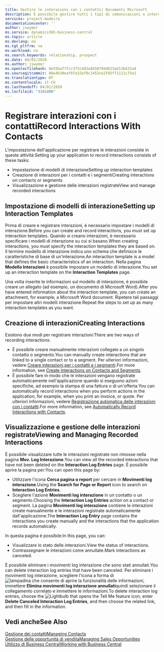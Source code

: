 ```yaml
---
title: Gestire le interazioni con i contatti| Documenti Microsoft
description: È possibile gestire tutti i tipi di comunicazioni o interazioni che intercorrono tra la società e i contatti, ad esempio comunicazioni via lettera, fax, e-mail, telefono, riunioni e così via.
services: project-madeira
documentationcenter: ''
author: jswymer
ms.service: dynamics365-business-central
ms.topic: article
ms.devlang: na
ms.tgt_pltfrm: na
ms.workload: na
ms.search.keywords: relationship, prospect
ms.date: 04/01/2020
ms.author: jswymer
ms.openlocfilehash: 8e55baf7fcc375c492a4b50794d823ad13b432a4
ms.sourcegitcommit: 88e4b30eaf6fa32af0c1452ce2f85ff1111c75e2
ms.translationtype: HT
ms.contentlocale: it-CH
ms.lasthandoff: 04/01/2020
ms.locfileid: "3181406"
---
```

# <a name="record-interactions-with-contacts"></a><span data-ttu-id="8a7db-103">Registrare interazioni con i contatti</span><span class="sxs-lookup"><span data-stu-id="8a7db-103">Record Interactions With Contacts</span></span>
<span data-ttu-id="8a7db-104">L'impostazione dell'applicazione per registrare le interazioni consiste in queste attività:</span><span class="sxs-lookup"><span data-stu-id="8a7db-104">Setting up your application to record interactions consists of these tasks:</span></span>

* <span data-ttu-id="8a7db-105">Impostazione di modelli di interazione</span><span class="sxs-lookup"><span data-stu-id="8a7db-105">Setting up interaction templates</span></span>  
* <span data-ttu-id="8a7db-106">Creazione di interazioni per i contatti e i segmenti</span><span class="sxs-lookup"><span data-stu-id="8a7db-106">Creating interactions on contacts or segments</span></span>  
* <span data-ttu-id="8a7db-107">Visualizzazione e gestione delle interazioni registrate</span><span class="sxs-lookup"><span data-stu-id="8a7db-107">View and manage recorded interactions</span></span>  

##  <a name="setting-up-interaction-templates"></a><span data-ttu-id="8a7db-108">Impostazione di modelli di interazione</span><span class="sxs-lookup"><span data-stu-id="8a7db-108">Setting up Interaction Templates</span></span>
<span data-ttu-id="8a7db-109">Prima di creare e registrare interazioni, è necessario impostare i modelli di interazione.</span><span class="sxs-lookup"><span data-stu-id="8a7db-109">Before you can create and record interactions, you must set up interaction templates.</span></span> <span data-ttu-id="8a7db-110">Quando si creano interazioni, è necessario specificare i modelli di interazione su cui si basano.</span><span class="sxs-lookup"><span data-stu-id="8a7db-110">When creating interactions, you must specify the interaction templates they are based on.</span></span> <span data-ttu-id="8a7db-111">Il termine modello di interazione indica uno schema che definisce le caratteristiche di base di un'interazione.</span><span class="sxs-lookup"><span data-stu-id="8a7db-111">An interaction template is a model that defines the basic characteristics of an interaction.</span></span>
<span data-ttu-id="8a7db-112">Nella pagina **Modello Interazioni** è possibile impostare un modello di interazione.</span><span class="sxs-lookup"><span data-stu-id="8a7db-112">You set up an interaction template on the **Interaction Templates** page.</span></span>

<span data-ttu-id="8a7db-113">Una volta inserite le informazioni sul modello di interazione, è possibile creare un allegato (ad esempio, un documento di Microsoft Word).</span><span class="sxs-lookup"><span data-stu-id="8a7db-113">After you have entered information about the interaction template, you can create an attachment, for example, a Microsoft Word document.</span></span> <span data-ttu-id="8a7db-114">Ripetere tali passaggi per impostare altri modelli interazione.</span><span class="sxs-lookup"><span data-stu-id="8a7db-114">Repeat the steps to set up as many interaction templates as you want.</span></span>  

## <a name="creating-interactions"></a><span data-ttu-id="8a7db-115">Creazione di interazioni</span><span class="sxs-lookup"><span data-stu-id="8a7db-115">Creating Interactions</span></span>
<span data-ttu-id="8a7db-116">Esistono due modi per registrare interazioni:</span><span class="sxs-lookup"><span data-stu-id="8a7db-116">There are two ways of recording interactions:</span></span>

* <span data-ttu-id="8a7db-117">È possibile creare manualmente interazioni collegate a un singolo contatto o segmento.</span><span class="sxs-lookup"><span data-stu-id="8a7db-117">You can manually create interactions that are linked to a single contact or to a segment.</span></span> <span data-ttu-id="8a7db-118">Per ulteriori informazioni, vedere [Creare interazioni per i contatti e i segmenti](marketing-how-create-interactions.md).</span><span class="sxs-lookup"><span data-stu-id="8a7db-118">For more information, see [Create Interactions on Contacts and Segments](marketing-how-create-interactions.md).</span></span>  
* <span data-ttu-id="8a7db-119">È possibile fare in modo che le interazioni vengano registrate automaticamente nell'applicazione quando si eseguono azioni specifiche, ad esempio la stampa di una fattura o di un'offerta.</span><span class="sxs-lookup"><span data-stu-id="8a7db-119">You can automatically record interactions when you perform actions in the application, for example, when you print an invoice, or quote.</span></span> <span data-ttu-id="8a7db-120">Per ulteriori informazioni, vedere [Registrazione automatica delle interazioni con i contatti](marketing-auto-record-interactions.md).</span><span class="sxs-lookup"><span data-stu-id="8a7db-120">For more information, see [Automatically Record Interactions with Contacts](marketing-auto-record-interactions.md).</span></span>

## <a name="viewing-and-managing-recorded-interactions"></a><span data-ttu-id="8a7db-121">Visualizzazione e gestione delle interazioni registrate</span><span class="sxs-lookup"><span data-stu-id="8a7db-121">Viewing and Managing Recorded Interactions</span></span>
<span data-ttu-id="8a7db-122">È possibile visualizzare tutte le interazioni registrate non rimosse nella pagina **Mov. Log Interazione**.</span><span class="sxs-lookup"><span data-stu-id="8a7db-122">You can view all the recorded interactions that have not been deleted on the **Interaction Log Entries** page.</span></span> <span data-ttu-id="8a7db-123">È possibile aprire la pagina per:</span><span class="sxs-lookup"><span data-stu-id="8a7db-123">You can open this page by:</span></span>

* <span data-ttu-id="8a7db-124">Utilizzare l'icona **Cerca pagina o report** per cercare in **Movimenti log interazione**.</span><span class="sxs-lookup"><span data-stu-id="8a7db-124">Using the **Search for Page or Report** icon to search on **Interaction Log Entries**.</span></span>
* <span data-ttu-id="8a7db-125">Scegliere l'azione **Movimenti log interazione** in un contatto o un segmento.</span><span class="sxs-lookup"><span data-stu-id="8a7db-125">Choosing the **Interaction Log Entries** action on a contact or segment.</span></span>
  <span data-ttu-id="8a7db-126">La pagina **Movimenti log interazione** contiene le interazioni create manualmente e le interazioni registrate automaticamente dall'applicazione.</span><span class="sxs-lookup"><span data-stu-id="8a7db-126">The **Interaction Log Entry** page contains the interactions you create manually and the interactions that the application records automatically.</span></span>

<span data-ttu-id="8a7db-127">In questa pagina è possibile:</span><span class="sxs-lookup"><span data-stu-id="8a7db-127">In this page, you can:</span></span>

* <span data-ttu-id="8a7db-128">Visualizzare lo stato delle interazioni.</span><span class="sxs-lookup"><span data-stu-id="8a7db-128">View the status of interactions.</span></span>
* <span data-ttu-id="8a7db-129">Contrassegnare le interazioni come annullate.</span><span class="sxs-lookup"><span data-stu-id="8a7db-129">Mark interactions as canceled.</span></span>

<span data-ttu-id="8a7db-130">È possibile eliminare i movimenti log interazione che sono stati annullati.</span><span class="sxs-lookup"><span data-stu-id="8a7db-130">You can delete interaction log entries that have been canceled.</span></span> <span data-ttu-id="8a7db-131">Per eliminare i movimenti log interazione, scegliere l'icona a forma di ![lampadina che consente di aprire la funzionalità delle informazioni](media/ui-search/search_small.png "Informazioni sull'operazione che si desidera eseguire"), immettere **Elimina movimenti log interazione annullati**quindi selezionare il collegamento correlato e immettere le informazioni.</span><span class="sxs-lookup"><span data-stu-id="8a7db-131">To delete interaction log entries, choose the ![Lightbulb that opens the Tell Me feature](media/ui-search/search_small.png "Tell me what you want to do") icon, enter **Delete Canceled Interaction Log Entries**, and then choose the related link, and then fill in the information.</span></span>

## <a name="see-also"></a><span data-ttu-id="8a7db-132">Vedi anche</span><span class="sxs-lookup"><span data-stu-id="8a7db-132">See Also</span></span>
[<span data-ttu-id="8a7db-133">Gestione dei contatti</span><span class="sxs-lookup"><span data-stu-id="8a7db-133">Managing Contacts</span></span>](marketing-contacts.md)  
[<span data-ttu-id="8a7db-134">Gestione delle opportunità di vendita</span><span class="sxs-lookup"><span data-stu-id="8a7db-134">Managing Sales Opportunities</span></span>](marketing-manage-sales-opportunities.md)  
[<span data-ttu-id="8a7db-135">Utilizzo di Business Central</span><span class="sxs-lookup"><span data-stu-id="8a7db-135">Working with Business Central</span></span>](ui-work-product.md)  
